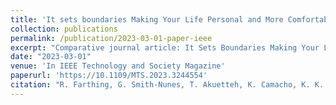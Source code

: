 ```yaml
---
title: 'It sets boundaries Making Your Life Personal and More Comfortable: Understanding Young People’s Privacy Needs and Concerns'
collection: publications
permalink: /publication/2023-03-01-paper-ieee
excerpt: "Comparative journal article: It Sets Boundaries Making Your Life Personal and More Comfortable: Understanding Young People's Privacy Needs and Concerns"
date: "2023-03-01"
venue: 'In IEEE Technology and Society Magazine'
paperurl: 'https://10.1109/MTS.2023.3244554'
citation: "R. Farthing, G. Smith-Nunes, T. Akuetteh, K. Camacho, K. K. Ošljak and J. Zhao, It Sets Boundaries Making Your Life Personal and More Comfortable: Understanding Young People’s Privacy Needs and Concerns, in IEEE Technology and Society Magazine, vol. 42, no. 1, pp. 75-82, March 2023, doi: 10.1109/MTS.2023.3244554."
---
```





